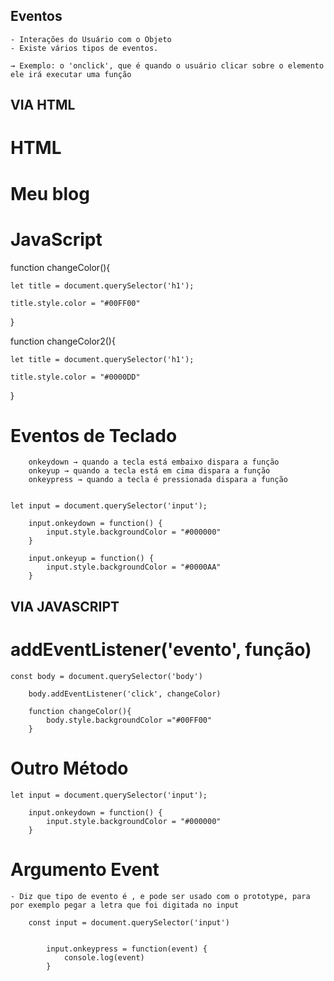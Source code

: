 ## Eventos

    - Interações do Usuário com o Objeto
    - Existe vários tipos de eventos.

    → Exemplo: o 'onclick', que é quando o usuário clicar sobre o elemento ele irá executar uma função


## VIA HTML

# HTML


<body>

<h1 
onclick="changeColor()" 
ondblclick="changeColor2()" 
class="bg">

Meu blog

</h1>

</body>


# JavaScript

 function changeColor(){

    let title = document.querySelector('h1');

    title.style.color = "#00FF00"

 }

 function changeColor2(){

    let title = document.querySelector('h1');

    title.style.color = "#0000DD"

 }


 # Eventos de Teclado

        onkeydown → quando a tecla está embaixo dispara a função 
        onkeyup → quando a tecla está em cima dispara a função
        onkeypress → quando a tecla é pressionada dispara a função


    let input = document.querySelector('input');

        input.onkeydown = function() {
            input.style.backgroundColor = "#000000"
        }

        input.onkeyup = function() {
            input.style.backgroundColor = "#0000AA"
        }


## VIA JAVASCRIPT 

# addEventListener('evento', função)


    const body = document.querySelector('body')

        body.addEventListener('click', changeColor)

        function changeColor(){
            body.style.backgroundColor ="#00FF00"
        }

# Outro Método

    let input = document.querySelector('input');

        input.onkeydown = function() {
            input.style.backgroundColor = "#000000"
        }

# Argumento Event

    - Diz que tipo de evento é , e pode ser usado com o prototype, para por exemplo pegar a letra que foi digitada no input

        const input = document.querySelector('input')


            input.onkeypress = function(event) {
                console.log(event)
            }